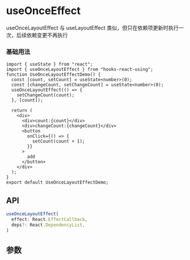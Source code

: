 # useOnceEffect

useOnceLayoutEffect 与 useLayoutEffect 类似，但只在依赖项更新时执行一次，后续依赖变更不再执行 

### 基础用法

```tsx
import { useState } from "react";
import { useOnceLayoutEffect } from "hooks-react-using";
function UseOnceLayoutEffectDemo() {
  const [count, setCount] = useState<number>(0);
  const [changeCount, setChangeCount] = useState<number>(0);
  useOnceLayoutEffect(() => {
    setChangeCount(count);
  }, [count]);

  return (
    <div>
      <div>count:{count}</div>
      <div>changeCount:{changeCount}</div>
      <button
        onClick={() => {
          setCount(count + 1);
        }}
      >
        add
      </button>
    </div>
  );
}
export default UseOnceLayoutEffectDemo;
```

## API

```typescript
useOnceLayoutEffect(
  effect: React.EffectCallback,
  deps?: React.DependencyList,
)
```

## 参数
